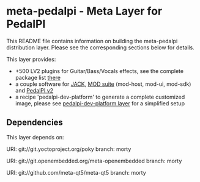 # meta-pedalpi - Meta Layer for PedalPI

This README file contains information on building the meta-pedalpi distribution layer.
Please see the corresponding sections below for details.

This layer provides:
- +500 LV2 plugins for Guitar/Bass/Vocals effects, see the complete package list [there](https://github.com/auto3000/meta-pedalpi/tree/master/recipes-lv2)
- a couple software for [JACK](http://jackaudio.org/), [MOD suite](http://moddevices.com/mod-duo) (mod-host, mod-ui, mod-sdk) and [PedalPI v2](https://github.com/auto3000/pedalpii)
- a recipe 'pedalpi-dev-platform' to generate a complete customized image, please see [pedalpi-dev-platform layer](https://github.com/auto3000/pedalpi-dev-platform) for a simplified setup

## Dependencies

This layer depends on:

  URI: git://git.yoctoproject.org/poky
  branch: morty
 
  URI: git://git.openembedded.org/meta-openembedded
  branch: morty

  URI: git://github.com/meta-qt5/meta-qt5
  branch: morty
